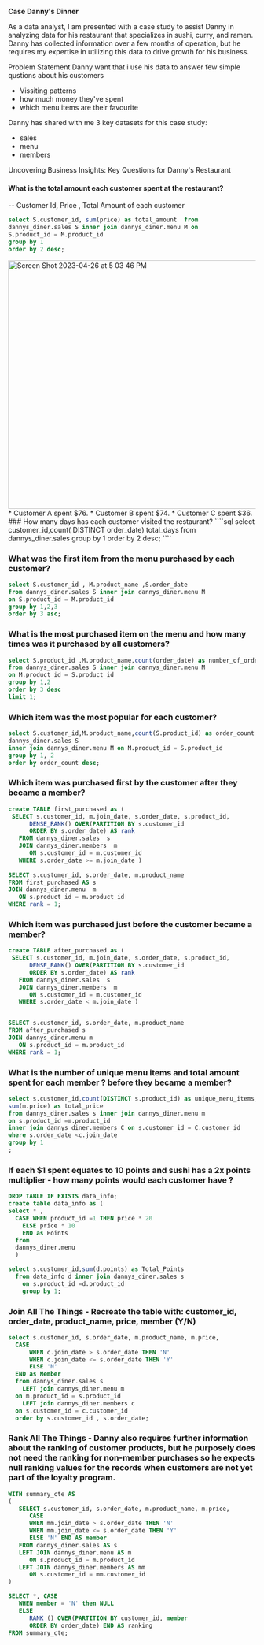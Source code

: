 
**Case Danny's Dinner**

 

As a data analyst, I am presented with a case study to assist Danny in analyzing data for his restaurant that specializes in sushi, curry, and ramen. Danny has collected information over a few months of operation, but he requires my expertise in utilizing this data to drive growth for his business.

Problem Statement
Danny want that i use his data to answer few simple qustions about his customers 
* Vissiting patterns
* how much money they've spent 
* which menu items are their favourite 
 
Danny has shared with me  3 key datasets for this case study:
* sales
* menu
* members


Uncovering Business Insights: Key Questions for Danny's Restaurant

#### What is the total amount each customer spent at the restaurant?
-- Customer Id, Price , Total Amount of each customer 
````sql
select S.customer_id, sum(price) as total_amount  from 
dannys_diner.sales S inner join dannys_diner.menu M on 
S.product_id = M.product_id 
group by 1
order by 2 desc;
````
<img width="505" alt="Screen Shot 2023-04-26 at 5 03 46 PM" src="https://user-images.githubusercontent.com/51711008/234510808-6d7fbfb0-f7f6-49e4-a943-d02ae983e1a9.png">
* Customer A spent $76.
* Customer B spent $74.
* Customer C spent $36.
### How many days has each customer visited the restaurant?
````sql
select customer_id,count( DISTINCT order_date) total_days 
from dannys_diner.sales 
group by 1
order by 2 desc;
````

### What was the first item from the menu purchased by each customer?
````sql
select S.customer_id , M.product_name ,S.order_date
from dannys_diner.sales S inner join dannys_diner.menu M 
on S.product_id = M.product_id
group by 1,2,3
order by 3 asc;
````

### What is the most purchased item on the menu and how many times was it purchased by all customers?
````sql
select S.product_id ,M.product_name,count(order_date) as number_of_orders
from dannys_diner.sales S inner join dannys_diner.menu M
on M.product_id = S.product_id
group by 1,2
order by 3 desc
limit 1;
````

### Which item was the most popular for each customer?

````sql
select S.customer_id,M.product_name,count(S.product_id) as order_count from 
dannys_diner.sales S
inner join dannys_diner.menu M on M.product_id = S.product_id
group by 1, 2
order by order_count desc;

````
### Which item was purchased first by the customer after they became a member?
````sql
create TABLE first_purchased as (
 SELECT s.customer_id, m.join_date, s.order_date, s.product_id,
      DENSE_RANK() OVER(PARTITION BY s.customer_id
      ORDER BY s.order_date) AS rank
   FROM dannys_diner.sales  s
   JOIN dannys_diner.members  m
      ON s.customer_id = m.customer_id
   WHERE s.order_date >= m.join_date )
 
SELECT s.customer_id, s.order_date, m.product_name 
FROM first_purchased AS s
JOIN dannys_diner.menu  m
   ON s.product_id = m.product_id
WHERE rank = 1;

````

### Which item was purchased just before the customer became a member?

````sql
create TABLE after_purchased as (
 SELECT s.customer_id, m.join_date, s.order_date, s.product_id,
      DENSE_RANK() OVER(PARTITION BY s.customer_id
      ORDER BY s.order_date) AS rank
   FROM dannys_diner.sales  s
   JOIN dannys_diner.members  m
      ON s.customer_id = m.customer_id
   WHERE s.order_date < m.join_date )


SELECT s.customer_id, s.order_date, m.product_name 
FROM after_purchased s 
JOIN dannys_diner.menu m
   ON s.product_id = m.product_id
WHERE rank = 1;

````

### What is the number of unique menu items and total amount spent for each member ? before they became a member?
```sql
select s.customer_id,count(DISTINCT s.product_id) as unique_menu_items,
sum(m.price) as total_price
from dannys_diner.sales s inner join dannys_diner.menu m
on s.product_id =m.product_id
inner join dannys_diner.members C on s.customer_id = C.customer_id
where s.order_date <c.join_date 
group by 1
;
```
### If each $1 spent equates to 10 points and sushi has a 2x points multiplier -  how many points would each customer have ?

```sql
DROP TABLE IF EXISTS data_info;
create table data_info as (
Select * ,
  CASE WHEN product_id =1 THEN price * 20 
    ELSE price * 10
    END as Points
  from
  dannys_diner.menu
  )

select s.customer_id,sum(d.points) as Total_Points 
  from data_info d inner join dannys_diner.sales s
    on s.product_id =d.product_id
    group by 1;
```

### Join All The Things - Recreate the table with: customer_id, order_date, product_name, price, member (Y/N)

```sql
select s.customer_id, s.order_date, m.product_name, m.price,
  CASE 
      WHEN c.join_date > s.order_date THEN 'N'
      WHEN c.join_date <= s.order_date THEN 'Y'
      ELSE 'N'
  END as Member
  from dannys_diner.sales s
    LEFT join dannys_diner.menu m
  on m.product_id = s.product_id
    LEFT join dannys_diner.members c 
  on s.customer_id = c.customer_id  
  order by s.customer_id , s.order_date;
 ``` 
 
 ### Rank All The Things - Danny also requires further information about the ranking of customer products, but he purposely does not need the ranking for non-member purchases so he expects null ranking values for the records when customers are not yet part of the loyalty program.
 
```sql 
WITH summary_cte AS 
(
   SELECT s.customer_id, s.order_date, m.product_name, m.price,
      CASE
      WHEN mm.join_date > s.order_date THEN 'N'
      WHEN mm.join_date <= s.order_date THEN 'Y'
      ELSE 'N' END AS member
   FROM dannys_diner.sales AS s
   LEFT JOIN dannys_diner.menu AS m
      ON s.product_id = m.product_id
   LEFT JOIN dannys_diner.members AS mm
      ON s.customer_id = mm.customer_id
)

SELECT *, CASE
   WHEN member = 'N' then NULL
   ELSE
      RANK () OVER(PARTITION BY customer_id, member
      ORDER BY order_date) END AS ranking
FROM summary_cte;

```



